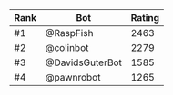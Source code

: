 Rank|Bot|Rating
---|---|---
#1|@RaspFish|2463
#2|@colinbot|2279
#3|@DavidsGuterBot|1585
#4|@pawnrobot|1265
